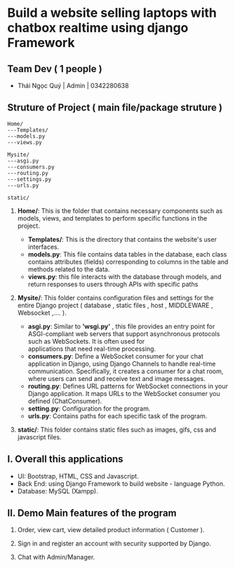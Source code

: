 # Build a website selling laptops with chatbox realtime using django Framework

## Team Dev ( 1 people )

- Thái Ngọc Quý | Admin | 0342280638

## Struture of Project  ( main file/package struture ) 

```
Home/
---Templates/
---models.py
---views.py

Mysite/
---asgi.py
---consumers.py
---routing.py
---settings.py
---urls.py

static/
```
1. **Home/**: This is the folder that contains necessary components such as models, views, and templates to perform specific functions in the project.
   - **Templates/**: This is the directory that contains the website's user interfaces.
   - **models.py**:  This file contains data tables in the database, each class contains attributes (fields) corresponding to columns in the table and methods related to the data.
   - **views.py**:  this file interacts with the database through models, and return responses to users through APIs with specific paths

2. **Mysite/**: This folder contains configuration files and settings for the entire Django project ( database , static files , host , MIDDLEWARE , Websocket ,.... ).
   - **asgi.py**: Similar to **'wsgi.py'** , this file provides an entry point for ASGI-compliant web servers that support asynchronous protocols such as WebSockets. It is often used for    
     applications that need real-time processing.
   - **consumers.py**: Define a WebSocket consumer for your chat application in Django, using Django Channels to handle real-time communication. Specifically, it creates a consumer for a 
     chat room, where users can send and receive text and image messages.
   - **routing.py**: Defines URL patterns for WebSocket connections in your Django application. It maps URLs to the WebSocket consumer you defined (ChatConsumer).
   - **setting.py**: Configuration for the program.
   - **urls.py**: Contains paths for each specific task of the program.

3. **static/**: This folder contains static files such as images, gifs, css and javascript files.

## I. Overall this applications 
- UI: Bootstrap, HTML, CSS and Javascript.
- Back End: using Django Framework to build website - language Python.
- Database: MySQL (Xampp).

## II. Demo Main features of the program 
1. Order, view cart, view detailed product information ( Customer ).

3. Sign in and register an account with security supported by Django.
4. Chat with Admin/Manager.
   

